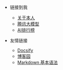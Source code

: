 <!-- _navbar.md -->

* 链接到我
  * [关于本人](http://119.28.10.135:3000/#) 
  * [腾讯大模型](https://yuanbao.tencent.com/chat/naQivTmsDa) 
  * [AI排行榜](https://www.aipaihangbang.com/) 


* 友情链接
  * [Docsify](https://docsify.js.org/#/)
  * [博客园](https://www.cnblogs.com/)
  * [Markdown 基本语法](https://markdown.com.cn/basic-syntax/)


